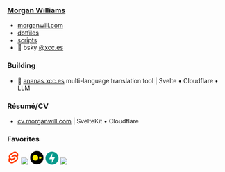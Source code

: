 


### [Morgan Williams](https://morganwill.com) 

- [morganwill.com](https://morganwill.com) 
- [dotfiles](https://github.com/mrgnw/dotfiles)
- [scripts](https://github.com/mrgnw/scripts)
- 🦋 bsky [@xcc.es](https://bsky.app/profile/xcc.es)

### Building
- 🍍 [ananas.xcc.es](https://ananas.xcc.es) multi-language translation tool | Svelte • Cloudflare • LLM

### Résumé/CV
- [cv.morganwill.com](https://cv.morganwill.com) | SvelteKit • Cloudflare

### Favorites


<div>
         <a href="https://svelte.dev"><img src="https://raw.githubusercontent.com/sveltejs/branding/master/svelte-logo.svg" width="28"></img></a>
         <img src="https://upload.wikimedia.org/wikipedia/commons/archive/c/c3/20220821155028%21Python-logo-notext.svg" width="30"></img>
         <a href="https://duckdb.org"><img alt="duckdb" src="img/duckdb-circle.svg" width="32"></img></a>
         <a href="https://fastapi.tiangolo.com"><img alt="fastapi" src="img/fastapi.svg" width="30"></img></a>
         <a href="https://postgresql.org"><img src="https://wiki.postgresql.org/images/a/a4/PostgreSQL_logo.3colors.svg" width="28"></img></a>
         
         
<div>
